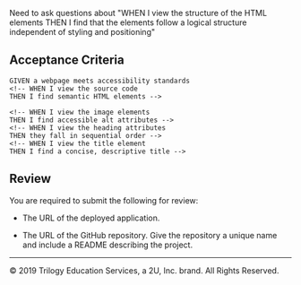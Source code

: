 Need to ask questions  about "WHEN I view the structure of the HTML elements
THEN I find that the elements follow a logical structure independent of styling and positioning"
## Acceptance Criteria

```
GIVEN a webpage meets accessibility standards
<!-- WHEN I view the source code
THEN I find semantic HTML elements -->

<!-- WHEN I view the image elements
THEN I find accessible alt attributes -->
<!-- WHEN I view the heading attributes
THEN they fall in sequential order -->
<!-- WHEN I view the title element
THEN I find a concise, descriptive title -->
```

## Review

You are required to submit the following for review:

* The URL of the deployed application.

* The URL of the GitHub repository. Give the repository a unique name and include a README describing the project.

- - -
© 2019 Trilogy Education Services, a 2U, Inc. brand. All Rights Reserved.
